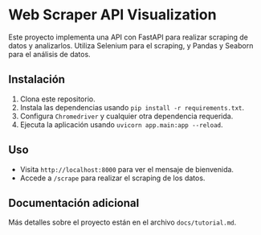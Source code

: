 # Web Scraper API Visualization

Este proyecto implementa una API con FastAPI para realizar scraping de datos y analizarlos. Utiliza Selenium para el scraping, y Pandas y Seaborn para el análisis de datos.

## Instalación

1. Clona este repositorio.
2. Instala las dependencias usando `pip install -r requirements.txt`.
3. Configura `Chromedriver` y cualquier otra dependencia requerida.
4. Ejecuta la aplicación usando `uvicorn app.main:app --reload`.

## Uso

- Visita `http://localhost:8000` para ver el mensaje de bienvenida.
- Accede a `/scrape` para realizar el scraping de los datos.

## Documentación adicional

Más detalles sobre el proyecto están en el archivo `docs/tutorial.md`.
